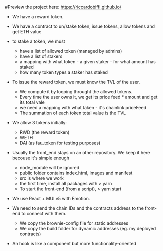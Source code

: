 #Preview the project here: https://riccardobiffi.github.io/

- We have a reward token.
- We have a contract to un/stake token, issue tokens, allow tokens and get ETH value

- to stake a token, we must
    - have a list of allowed token (managed by admins)
    - have a list of stakers
    - a mapping with what token - a given staker - for what amount has staked
    - how many token types a staker has staked

- To issue the reward token, we must know the TVL of the user.
    - We compute it by looping throught the allowed tokens.
    - Every time the user owns it, we get its price feed * amount and get its total vale
    - we need a mapping with what taken - it's chainlink priceFeed
    - The summation of each token total value is the TVL

- We allow 3 tokens initially:
    - RWD (the reward token)
    - WETH
    - DAI (as fau_token for testing purposes)

- Usually the front_end stays on an other repository. We keep it here becouse it's simple enough
    - node_module will be ignored
    - public folder contains index.html, images and manifest
    - src is where we work
    - the first time, install all packages with > yarn
    - To start the front-end (from a script), > yarn start

- We use React + MUI v5 with Emotion.

- We need to send the chain IDs and the contracts address to the front-end to connect with them.
    - We copy the brownie-config file for static addresses
    - We copy the build folder for dynamic addresses (eg. my deployed contracts)

- An hook is like a component but more functionality-oriented

